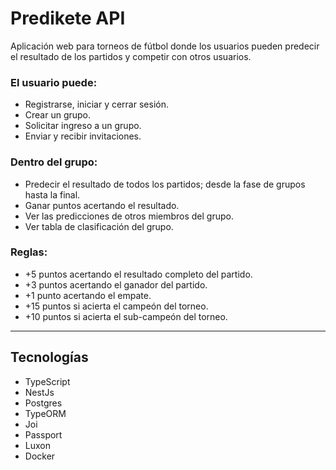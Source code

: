 # Predikete API

Aplicación web para torneos de fútbol donde los usuarios pueden predecir el resultado de los partidos y competir con otros usuarios.

### El usuario puede:
* Registrarse, iniciar y cerrar sesión.
* Crear un grupo.
* Solicitar ingreso a un grupo. 
* Enviar y recibir invitaciones.

### Dentro del grupo:
* Predecir el resultado de todos los partidos; desde la fase de grupos hasta la final.
* Ganar puntos acertando el resultado.
* Ver las predicciones de otros miembros del grupo.
* Ver tabla de clasificación del grupo.

### Reglas:
* +5 puntos acertando el resultado completo del partido.
* +3 puntos acertando el ganador del partido.
* +1 punto acertando el empate.
* +15 puntos si acierta el campeón del torneo.
* +10 puntos si acierta el sub-campeón del torneo.
---
## Tecnologías
* TypeScript
* NestJs
* Postgres
* TypeORM
* Joi
* Passport
* Luxon
* Docker
